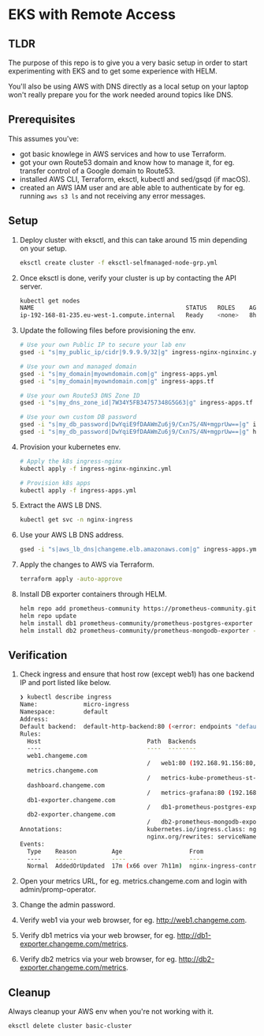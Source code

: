 # EKS with Remote Access

## TLDR

The purpose of this repo is to give you a very basic setup in order to start experimenting with EKS and to get some experience with HELM.

You'll also be using AWS with DNS directly as a local setup on your laptop won't really prepare you for the work needed around topics like DNS.

## Prerequisites

This assumes you've:

- got basic knowlege in AWS services and how to use Terraform.
- got your own Route53 domain and know how to manage it, for eg. transfer control of a Google domain to Route53.
- installed AWS CLI, Terraform, eksctl, kubectl and sed/gsqd (if macOS).
- created an AWS IAM user and are able able to authenticate by for eg. running `aws s3 ls` and not receiving any error messages.

## Setup

1. Deploy cluster with eksctl, and this can take around 15 min depending on your setup.

   ```bash
   eksctl create cluster -f eksctl-selfmanaged-node-grp.yml
   ```

2. Once eksctl is done, verify your cluster is up by contacting the API server.

   ```bash
   kubectl get nodes
   NAME                                           STATUS   ROLES    AGE   VERSION
   ip-192-168-81-235.eu-west-1.compute.internal   Ready    <none>   8h    v1.21.5-eks-9017834
   ```

3. Update the following files before provisioning the env.

   ```bash
   # Use your own Public IP to secure your lab env
   gsed -i "s|my_public_ip/cidr|9.9.9.9/32|g" ingress-nginx-nginxinc.yml

   # Use your own and managed domain
   gsed -i "s|my_domain|myowndomain.com|g" ingress-apps.yml
   gsed -i "s|my_domain|myowndomain.com|g" ingress-apps.tf

   # Use your own Route53 DNS Zone ID
   gsed -i "s|my_dns_zone_id|7W34Y5FB34757348G5G63|g" ingress-apps.tf

   # Use your own custom DB password
   gsed -i "s|my_db_password|DwYqiE9fDAAWmZu6j9/Cxn7S/4N+mgprUw==|g" ingress-apps.yml
   gsed -i "s|my_db_password|DwYqiE9fDAAWmZu6j9/Cxn7S/4N+mgprUw==|g" helm-db1-exporter.yml
   ```

4. Provision your kubernetes env.

   ```bash
   # Apply the k8s ingress-nginx
   kubectl apply -f ingress-nginx-nginxinc.yml

   # Provision k8s apps
   kubectl apply -f ingress-apps.yml
   ```

5. Extract the AWS LB DNS.

   ```bash
   kubectl get svc -n nginx-ingress
   ```

6. Use your AWS LB DNS address.

   ```bash
   gsed -i "s|aws_lb_dns|changeme.elb.amazonaws.com|g" ingress-apps.yml
   ```

7. Apply the changes to AWS via Terraform.

   ```bash
   terraform apply -auto-approve
   ```

8. Install DB exporter containers through HELM.

   ```bash
   helm repo add prometheus-community https://prometheus-community.github.io/helm-charts
   helm repo update
   helm install db1 prometheus-community/prometheus-postgres-exporter -f helm-db-exporter.yml
   helm install db2 prometheus-community/prometheus-mongodb-exporter -f helm-db2-exporter.yml
   ```

## Verification

1. Check ingress and ensure that host row (except web1) has one backend IP and port listed like below.

   ```bash
   ❯ kubectl describe ingress
   Name:             micro-ingress
   Namespace:        default
   Address:
   Default backend:  default-http-backend:80 (<error: endpoints "default-http-backend" not found>)
   Rules:
     Host                              Path  Backends
     ----                              ----  --------
     web1.changeme.com
                                       /   web1:80 (192.168.91.156:80,192.168.91.37:80)
     metrics.changeme.com
                                       /   metrics-kube-prometheus-st-prometheus:9090 (192.168.81.52:9090)
     dashboard.changeme.com
                                       /   metrics-grafana:80 (192.168.66.79:3000)
     db1-exporter.changeme.com
                                       /   db1-prometheus-postgres-exporter:80 (192.168.89.143:9187)
     db2-exporter.changeme.com
                                       /   db2-prometheus-mongodb-exporter:9216 (192.168.89.80:9216)
   Annotations:                        kubernetes.io/ingress.class: nginx
                                       nginx.org/rewrites: serviceName=apache-svc rewrite=/
   Events:
     Type    Reason          Age                   From                      Message
     ----    ------          ----                  ----                      -------
     Normal  AddedOrUpdated  17m (x66 over 7h11m)  nginx-ingress-controller  Configuration for default/micro-ingress was added or updated
   ```

2. Open your metrics URL, for eg. metrics.changeme.com and login with admin/promp-operator.
3. Change the admin password.
4. Verify web1 via your web browser, for eg. <http://web1.changeme.com>.
5. Verify db1 metrics via your web browser, for eg. <http://db1-exporter.changeme.com/metrics>.
6. Verify db2 metrics via your web browser, for eg. <http://db2-exporter.changeme.com/metrics>.

## Cleanup

Always cleanup your AWS env when you're not working with it.

```bash
eksctl delete cluster basic-cluster
```
